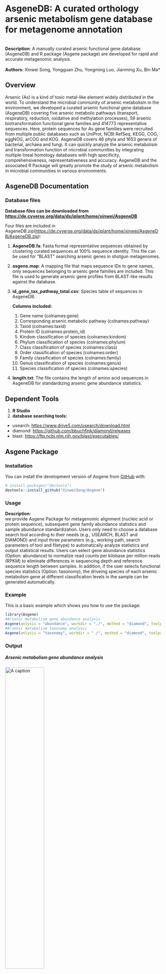 
# AsgeneDB: A curated orthology arsenic metabolism gene database for metagenome annotation

<br> **Description**: A manually curated arsenic functional gene
database (AsgeneDB) and R package (Asgene package) are developed for
rapid and accurate metagenomic analysis.<br> <br> **Authors**: Xinwei
Song, Yongguan Zhu, Yongming Luo, Jianming Xu, Bin Ma\* <br>

## Overview

Arsenic (As) is a kind of toxic metal-like element widely distributed in
the world. To understand the microbial community of arsenic metabolism
in the environment, we developed a curated arsenic functional gene
database (AsgeneDB) covering five arsenic metabolic pathways (transport,
respiratory, reduction, oxidative and methylation processes), 59 arsenic
biotransformation functional gene families and 414773 representative
sequences. Here, protein sequences for As gene families were recruited
from multiple public databases such as UniProt, NCBI RefSeq, KEGG, COG,
eggNOG, arCOG and KOG. AsgeneDB covers 46 phyla and 1653 genera of
bacterial, archaea and fungi. It can quickly analyze the arsenic
metabolism and transformation function of microbial communities by
integrating multiple lineal homology databases with high specificity,
comprehensiveness, representativeness and accuracy. AsgeneDB and the
associated R Package will greatly promote the study of arsenic
metabolism in microbial communities in various environments.

## AsgeneDB Documentation

### Database files

**Database files can be downloaded from
<https://de.cyverse.org/data/ds/iplant/home/xinwei/AsgeneDB>**

Four files are included in
AsgeneDB.zip(<https://de.cyverse.org/data/ds/iplant/home/xinwei/AsgeneDB/AsgeneDB.zip>):
1. **AsgeneDB.fa**: Fasta format representative sequences obtained by
clustering curated sequences at 100% sequence identity. This file can be
used for “BLAST” searching arsenic genes in shotgun metagenomes.

2.  **asgene.map**: A mapping file that maps sequence IDs to gene names,
    only sequences belonging to arsenic gene families are included. This
    file is used to generate arsenic gene profiles from BLAST-like
    results against the database.

3.  **id\_gene\_tax\_pathway\_total.csv**: Species table of sequences in
    AsgeneDB. <br>

    **Columns included:**<br>

    1.  Gene name (colnames:gene) <br>
    2.  Corresponding arsenic metabolic pathway (colnames:pathway) <br>
    3.  Taxid (colnames:taxid) <br>
    4.  Protein ID (colnames:protein\_id) <br>
    5.  Kindom classification of species (colnames:kindom) <br>
    6.  Phylum classification of species (colnames:phylum) <br>
    7.  Class classification of species (colnames:class) <br>  
    8.  Order classification of species (colnames:order) <br>
    9.  Family classification of species (colnames:family) <br>
    10. Genus classification of species (colnames:genus) <br>
    11. Species classification of species (colnames:species) <br>

4.  **length.txt**: The file contains the length of amino acid sequences
    in AsgeneDB for standardizing arsenic gene abundance statistics.

## Dependent Tools

1.  **R Studio**
2.  **database searching tools:**<br>

-   usearch: <https://www.drive5.com/usearch/download.html>
-   diamond: <https://github.com/bbuchfink/diamond/releases>
-   blast: <https://ftp.ncbi.nlm.nih.gov/blast/executables/>

<!-- README.md is generated from README.Rmd. Please edit that file -->

## Asgene Package

### Installation

You can install the development version of Asgene from
[GitHub](https://github.com/) with:

``` r
# install.packages("devtools")
devtools::install_github("XinweiSong/Asgene")
```

### Usage

**Description**:<br> we provide Asgene Package for metagenomic alignment
(nucleic acid or protein sequence), subsequent gene family abundance
statistics and sample abundance standardization. Users only need to
choose a database search tool according to their needs (e.g., USEARCH,
BLAST and DIAMOND) and input three parameters (e.g., working path,
search parameters of tool and filetype) to automatically analyze
statistics and output statistical results. Users can select gene
abundance statistics (Option: abundance) to normalize read counts per
kilobase per million reads (RPKM) to eliminate differences in sequencing
depth and reference sequence length between samples. In addition, if the
user selects functional species statistics (Option: taxonomy), the
driveing species of each arsenic metabolism gene at different
classification levels in the sample can be generated automatically.

### Example

This is a basic example which shows you how to use the package:

``` r
library(Asgene)
#Arsenic metabolism gene abundance analysis
Asgene(anlysis = "abundance", workdir = "./", method = "diamond", toolpath = "./", search_parameters = "-e 1e-4 -p 28 --query-cover 80 --id 50",seqtype = "nucl", filetype = "fasta", PE = TRUE , out = "./")
#Arsenic metabolism taxonomy analysis
Asgene(anlysis = "taxonomy", workdir = "./", method = "diamond", toolpath = "./", search_parameters = "-e 1e-4 -p 28 --query-cover 80 --id 50",seqtype = "nucl", filetype = "fasta",PE = TRUE, out = "./")
```

### Output

##### Arsenic metabolism gene abundance analysis

<div class="figure">

<img src="/XinweiSong/Asgene/results1.png" alt="A caption" width="50%" />
<p class="caption">
A caption
</p>

</div>

#### **NOTE:**

-   Before you begin, place AsgeneDB files in the current working path.
-   You need to place a tab-separated file in your working path that
    contains the sample name and the number of sequences. Note that file
    extensions should not be included here. For example:
    <https://data.cyverse.org/dav-anon/iplant/home/xinwei/AsgeneDB/sampleinfo.txt>
